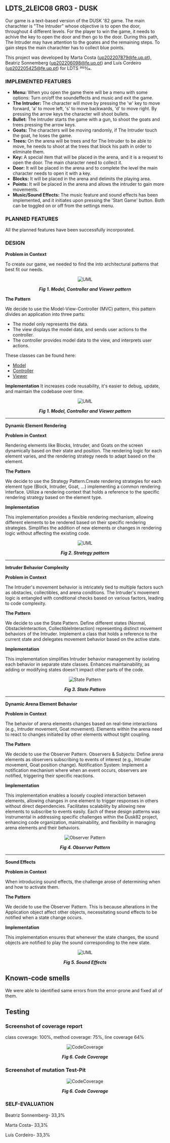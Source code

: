 ## LDTS_2LEIC08 GR03 - DUSK

Our game is a text-based version of the DUSK '82 game. The main charachter is "The Intruder" whose objective is to open the door, throughout 4 different levels.
For the player to win the game, it needs to achive the key to open the door and then go to the door.
During this path, The Intruder may have attention to the goates and the remaining steps.
To gain steps the main charachter has to collect blue points.

This project was developed by Marta Costa (up202207879@fe.up.pt), Beatriz Sonnemberg (up202206098@fe.up.pt) and Luís Cordeiro (up202205425@fe.up.pt) for LDTS 2023⁄24.

### IMPLEMENTED FEATURES

- **Menu:** When you open the game there will be a menu with some options: Turn on/off the soundeffects and music and exit the game.
- **The Intruder:** The character will move by pressing the 'w' key to move forward, 'a' to move left, 's' to move backwards, 'd' to move right. By pressing the arrow keys the character will shoot bullets.
- **Bullet:** The Intruder starts the game with a gun, to shoot the goats and trees pressing the arrow keys.
- **Goats:** The characters will be moving randomly, if The Intruder touch the goat, he loses the game.
- **Trees:** On the arena will be trees and for The Intruder to be able to move, he needs to shoot at the trees that block his path in order to eliminate them.
- **Key:** A special item that will be placed in the arena, and it is a request to open the door. The main character need to collect it.
- **Door:** It will be placed in the arena and to complete the level the main character needs to open it with a key.
- **Blocks:** It will be placed in the arena and delimits the playing area.
- **Points:** It will be placed in the arena and allows the intruder to gain more movements.
- **Music/Sound Effects:** The music feature and sound effects has been implemented, and it initiates upon pressing the 'Start Game' button. Both can be toggled on or off from the settings menu.


### PLANNED FEATURES

All the planned features have been successfully incorporated.

### DESIGN

**Problem in Context**

To create our game, we needed to find the into architectural patterns that best fit our needs.

<p align="center">
  <img src="Images/UML/UML.drawio.png" alt="UML">
</p>
<p align="center">
  <b><i>Fig 1. Model, Controller and Viewer pattern</i></b>
</p>


**The Pattern**

We decide to use the Model-View-Controller (MVC) pattern, this pattern divides an application into three parts:

 - The model only represents the data.
 - The view displays the model data, and sends user actions to the controller.
 - The controller provides model data to the view, and interprets user actions.

These classes can be found here:

- [Model](https://github.com/FEUP-LDTS-2023/project-l08gr03/tree/main/src/main/java/com/blm/dusk/models)
- [Controller](https://github.com/FEUP-LDTS-2023/project-l08gr03/tree/main/src/main/java/com/blm/dusk/controller)
- [Viewer](https://github.com/FEUP-LDTS-2023/project-l08gr03/tree/main/src/main/java/com/blm/dusk/view)



**Implementation**
  It increases code reusability, it's easier to debug, update, and maintain the codebase over time.


  <p align="center">
  <img src="Images/UML/MVC.png" alt="UML">
</p>
<p align="center">
  <b><i>Fig 1. Model, Controller and Viewer pattern</i></b>
</p>


-----------

**Dynamic Element Rendering**

**Problem in Context**

Rendering elements like Blocks, Intruder, and Goats on the screen dynamically based on their state and position.
The rendering logic for each element varies, and the rendering strategy needs to adapt based on the element.

**The Pattern**

We decide to use the Strategy Pattern.Create rendering strategies for each element type (Block, Intruder, Goat, ...) implementing a common rendering interface.
Utilize a rendering context that holds a reference to the specific rendering strategy based on the element type.

**Implementation**

This implementation provides a flexible rendering mechanism, allowing different elements to be rendered based on their specific rendering strategies.
Simplifies the addition of new elements or changes in rendering logic without affecting the existing code.
  <p align="center">
  <img src="Images/UML/Strategy.png" alt="UML">
</p>
<p align="center">
  <b><i>Fig 2. Strategy pattern</i></b>
</p>

-----

**Intruder Behavior Complexity**

**Problem in Context**

The Intruder's movement behavior is intricately tied to multiple factors such as obstacles, collectibles, and arena conditions.
The Intruder's movement logic is entangled with conditional checks based on various factors, leading to code complexity.

**The Pattern**

We decide to use the State Pattern. Define different states (Normal, ObstacleInteraction, CollectibleInteraction) representing distinct movement behaviors of the Intruder.
Implement a class that holds a reference to the current state and delegates movement behavior based on the active state.

 **Implementation**
 
This implementation simplifies Intruder behavior management by isolating each behavior in separate state classes.
Enhances maintainability, as adding or modifying states doesn't impact other parts of the code.
  <p align="center">
  <img src="Images/UML/State.png" alt="State Pattern">
</p>
<p align="center">
  <b><i>Fig 3. State Pattern</i></b>
</p>

---

**Dynamic Arena Element Behavior**

**Problem in Context**

The behavior of arena elements changes based on real-time interactions (e.g., Intruder movement, Goat movement).
 Elements within the arena need to react to changes initiated by other elements without tight coupling.

 **The Pattern**
 
 We decide to use the Observer Pattern. Observers & Subjects: Define arena elements as observers subscribing to events of interest (e.g., Intruder movement, Goat position change).
Notification System: Implement a notification mechanism where when an event occurs, observers are notified, triggering their specific reactions.

 **Implementation**
 
 This implementation enables a loosely coupled interaction between elements, allowing changes in one element to trigger responses in others without direct dependencies.
Facilitates scalability by allowing new elements to subscribe to events easily.
Each of these design patterns was instrumental in addressing specific challenges within the Dusk82 project, enhancing code organization, maintainability, and flexibility in managing arena elements and their behaviors.

  <p align="center">
  <img src="Images/UML/Observer.png" alt="Observer Pattern">
</p>
<p align="center">
  <b><i>Fig 4. Observer Pattern</i></b>
</p>

-----

**Sound Effects**


**Problem in Context**

When introducing sound effects, the challenge arose of determining when and how to activate them.

**The Pattern**

We decide to use the Observer Pattern. This is because alterations in the Application object affect other objects, necessitating sound effects to be notified when a state change occurs.

**Implementation**

This implementation ensures that whenever the state changes, the sound objects are notified to play the sound corresponding to the new state.

  <p align="center">
  <img src="Images/UML/Sound.png" alt="UML">
</p>
<p align="center">
  <b><i>Fig 5. Sound Effects</i></b>
</p>

## Known-code smells

We were able to identified same errors from the error-prone and fixed all of them. 

## Testing

### Screenshot of coverage report

class coverage: 100%, method coverage: 75%, line coverage 64%

<p align="center">
  <img src="Images/codeCoverage.png" alt="CodeCoverage">
</p>
<p align="center">
  <b><i>Fig 6. Code Coverage</i></b>
</p>

### Screenshot of mutation Test-Pit

<p align="center">
  <img src="Images/pitTest.png" alt="CodeCoverage">
</p>
<p align="center">
  <b><i>Fig 6. Code Coverage</i></b>
</p>



### SELF-EVALUATION

Beatriz Sonnemberg- 33,3%

Marta Costa- 33,3%

Luís Cordeiro- 33,3%

